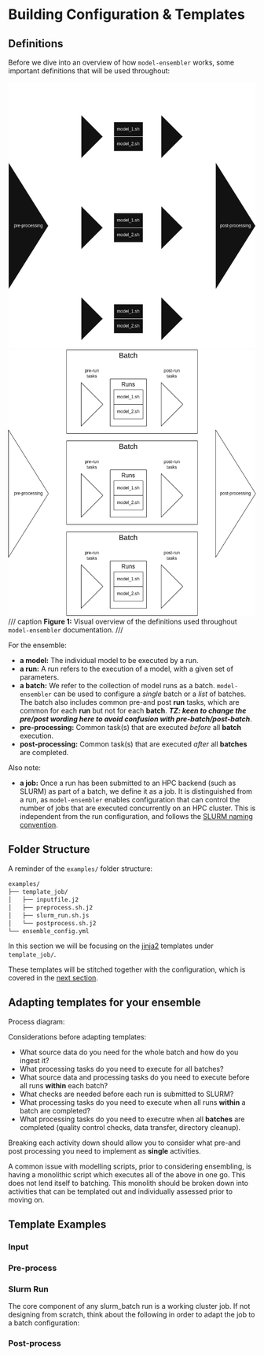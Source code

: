 # Building Configuration & Templates
## Definitions
Before we dive into an overview of how `model-ensembler` works, some important definitions that will be used throughout:


![Definitions diagram, dark mode](../images/definitions.drawio.png#only-dark)
![Definitions diagram, light mode](../images/definitions.drawio.light.png#only-light)
/// caption
**Figure 1:** Visual overview of the definitions used throughout `model-ensembler` documentation.
///

For the ensemble:

* **a model:** The individual model to be executed by a run.
* **a run:** A run refers to the execution of a model, with a given set of parameters.
* **a batch:** We refer to the collection of model runs as a batch. `model-ensembler` can be used to configure a _single_ batch
or a _list_ of batches. The batch also includes common pre-and post **run** tasks, which are common for each **run** but not for each **batch**.
_**TZ: keen to change the pre/post wording here to avoid confusion with pre-batch/post-batch**_.
* **pre-processing:** Common task(s) that are executed _before_ all **batch** execution.
* **post-processing:** Common task(s) that are executed _after_ all **batches** are completed.

Also note:

* **a job:** Once a run has been submitted to an HPC backend (such as SLURM) as part of a batch, we define it as a job. It is distinguished from a run,
as `model-ensembler` enables configuration that can control the number of jobs that are executed concurrently on an HPC cluster. This is independent from the run configuration, and follows the [SLURM naming convention](https://slurm.schedmd.com/quickstart.html). 

## Folder Structure
A reminder of the `examples/` folder structure:

```shell
examples/
├── template_job/
│   ├── inputfile.j2
│   ├── preprocess.sh.j2
│   ├── slurm_run.sh.js
│   └── postprocess.sh.j2
└── ensemble_config.yml
```

In this section we will be focusing on the [jinja2](https://jinja.palletsprojects.com/en/stable/) templates under `template_job/`.

These templates will be stitched together with the configuration, which is covered in the [next section](yaml.md).

## Adapting templates for your ensemble

Process diagram:

Considerations before adapting templates:

* What source data do you need for the whole batch and how do you ingest it?
* What processing tasks do you need to execute for all batches?
* What source data and processing tasks do you need to execute before all runs **within** each batch?  
* What checks are needed before each run is submitted to SLURM?
* What processing tasks do you need to execute when all runs **within** a batch are completed?
* What processing tasks do you need to executre when all **batches** are completed
(quality control checks, data transfer, directory cleanup).

Breaking each activity down should allow you to consider what pre-and post 
processing you need to implement as **single** activities. 

A common issue with modelling scripts, prior to considering ensembling, is having a monolithic script
which executes all of the above in one go. This does not lend itself to batching.
This monolith should be broken down into activities that can be templated out and
individually assessed prior to moving on. 

## Template Examples
### Input

### Pre-process

### Slurm Run

The core component of any slurm_batch run is a working cluster job. If not 
designing from scratch, think about the following in order to adapt the job 
to a batch configuration:



### Post-process



